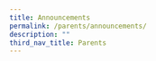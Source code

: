 ```yaml
---
title: Announcements
permalink: /parents/announcements/
description: ""
third_nav_title: Parents
---
```


